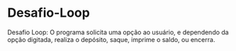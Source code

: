 # Desafio-Loop
Desafio Loop: O programa solicita uma opção ao usuário, e dependendo da opção digitada, realiza o depósito, saque, imprime o saldo, ou encerra.
